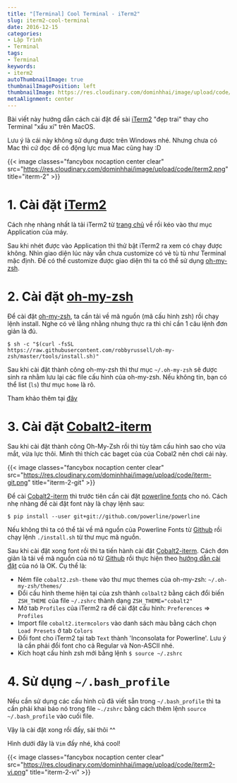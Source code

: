 ```yaml
---
title: "[Terminal] Cool Terminal - iTerm2"
slug: iterm2-cool-terminal
date: 2016-12-15
categories:
- Lập Trình
- Terminal
tags:
- Terminal
keywords:
- iterm2
autoThumbnailImage: true
thumbnailImagePosition: left
thumbnailImage: https://res.cloudinary.com/dominhhai/image/upload/code/terminal.jpg
metaAlignment: center
---
```

Bài viết này hướng dẫn cách cài đặt để sài [iTerm2](https://www.iterm2.com/) "đẹp trai" thay cho Terminal "xấu xí" trên MacOS.

Lưu ý là cái này không sử dụng được trên Windows nhé. Nhưng chưa có Mac thì cứ đọc để có động lực mua Mac cũng hay :D

{{< image classes="fancybox nocaption center clear" src="https://res.cloudinary.com/dominhhai/image/upload/code/iterm2.png" title="iterm-2" >}}

# 1. Cài đặt [iTerm2](https://www.iterm2.com/)
Cách nhẹ nhàng nhất là tải iTerm2 từ [trang chủ](https://www.iterm2.com/downloads.html) về rồi kéo vào thư mục Application của máy.

Sau khi nhét được vào Application thì thử bật iTerm2 ra xem có chạy được không.
Nhìn giao diện lúc này vẫn chưa customize có vẻ tù tù như Terminal mặc định. Để có thể customize được giao diện thì ta có thể sử dụng [oh-my-zsh](http://ohmyz.sh/).

# 2. Cài đặt [oh-my-zsh](http://ohmyz.sh/)
Để cài đặt [oh-my-zsh](http://ohmyz.sh/), ta cần tải về mã nguồn (mã cấu hình zsh) rồi chạy lệnh install. Nghe có vẻ lằng nhằng nhưng thực ra thì chỉ cần 1 câu lệnh đơn giản là đủ.

```shell
$ sh -c "$(curl -fsSL https://raw.githubusercontent.com/robbyrussell/oh-my-zsh/master/tools/install.sh)"
```

Sau khi cài đặt thành công oh-my-zsh thì thư mục `~/.oh-my-zsh` sẽ được sinh ra nhằm lưu lại các file cấu hình của oh-my-zsh.
Nếu không tin, bạn có thể list (`ls`) thư mục `home` là rõ.

Tham khảo thêm tại [đây](https://github.com/robbyrussell/oh-my-zsh#basic-installation)

# 3. Cài đặt [Cobalt2-iterm](https://github.com/wesbos/Cobalt2-iterm)
Sau khi cài đặt thành công Oh-My-Zsh rồi thì tùy tâm cấu hình sao cho vừa mắt, vừa lực thôi. Mình thì thích các baget của của Cobal2 nên chơi cái này.

{{< image classes="fancybox nocaption center clear" src="https://res.cloudinary.com/dominhhai/image/upload/code/iterm-git.png" title="iterm-2-git" >}}

Để cài [Cobalt2-iterm](https://github.com/wesbos/Cobalt2-iterm) thì trước tiên cần cài đặt [powerline fonts](https://powerline.readthedocs.io/en/latest/index.html) cho nó. Cách nhẹ nhàng để cài đặt font này là chạy lệnh sau:

```shell
$ pip install --user git+git://github.com/powerline/powerline
```

Nếu không thì ta có thể tài về mã nguồn của Powerline Fonts từ [Github](https://github.com/powerline/fonts) rồi chạy lệnh `./install.sh` từ thư mục mã nguồn.

Sau khi cài đặt xong font rồi thì ta tiến hành cài đặt [Cobalt2-iterm](https://github.com/wesbos/Cobalt2-iterm). Cách đơn giản là tải về mã nguồn của nó từ [Github](https://github.com/wesbos/Cobalt2-iterm) rồi thực hiện theo [hướng dẫn cài đặt](https://github.com/wesbos/Cobalt2-iterm#step-by-step-installation) của nó là OK. Cụ thể là:

* Ném file `cobalt2.zsh-theme` vào thư mục themes của oh-my-zsh: `~/.oh-my-zsh/themes/`
* Đổi cấu hình theme hiện tại của zsh thành `colbalt2` bằng cách đổi biến `ZSH_THEME` của file `~/.zshrc` thành dạng `ZSH_THEME="cobalt2"`
* Mở tab `Profiles` của iTerm2 ra để cài đặt cấu hình: `Preferences` ⇒ `Profiles`
* Import file `cobalt2.itermcolors` vào danh sách màu bằng cách chọn `Load Presets` ở tab `Colors`
* Đổi font cho iTerm2 tại tab `Text` thành 'Inconsolata for Powerline'. Lưu ý là cần phải đổi font cho cả Regular và Non-ASCII nhé.
* Kích hoạt cấu hình zsh mới bằng lệnh `$ source ~/.zshrc`

# 4. Sử dụng `~/.bash_profile`
Nếu cần sử dụng các cấu hình cũ đã viết sẵn trong `~/.bash_profile` thì ta cần phải khai báo nó trong file `~./zshrc` bằng cách thêm lệnh `source ~/.bash_profile` vào cuối file.

Vậy là cài đặt xong rồi đấy, sài thôi ^^

Hình dưới đây là `Vim` đấy nhé, khá cool!

{{< image classes="fancybox nocaption center clear" src="https://res.cloudinary.com/dominhhai/image/upload/code/iterm2-vi.png" title="iterm-2-vi" >}}
